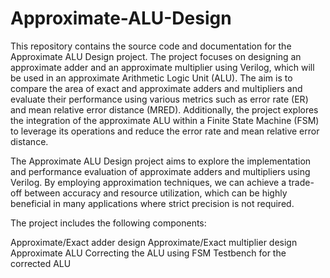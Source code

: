 # Approximate-ALU-Design
This repository contains the source code and documentation for the Approximate ALU Design project. The project focuses on designing an approximate adder and an approximate multiplier using Verilog, which will be used in an approximate Arithmetic Logic Unit (ALU). The aim is to compare the area of exact and approximate adders and multipliers and evaluate their performance using various metrics such as error rate (ER) and mean relative error distance (MRED). Additionally, the project explores the integration of the approximate ALU within a Finite State Machine (FSM) to leverage its operations and reduce the error rate and mean relative error distance.

The Approximate ALU Design project aims to explore the implementation and performance evaluation of approximate adders and multipliers using Verilog. By employing approximation techniques, we can achieve a trade-off between accuracy and resource utilization, which can be highly beneficial in many applications where strict precision is not required.

The project includes the following components:

Approximate/Exact adder design
Approximate/Exact multiplier design
Approximate ALU
Correcting the ALU using FSM 
Testbench for the corrected ALU
